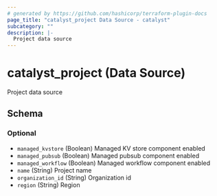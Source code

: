 ```yaml
---
# generated by https://github.com/hashicorp/terraform-plugin-docs
page_title: "catalyst_project Data Source - catalyst"
subcategory: ""
description: |-
  Project data source
---
```


# catalyst_project (Data Source)

Project data source



<!-- schema generated by tfplugindocs -->
## Schema

### Optional

- `managed_kvstore` (Boolean) Managed KV store component enabled
- `managed_pubsub` (Boolean) Managed pubsub component enabled
- `managed_workflow` (Boolean) Managed workflow component enabled
- `name` (String) Project name
- `organization_id` (String) Organization id
- `region` (String) Region
